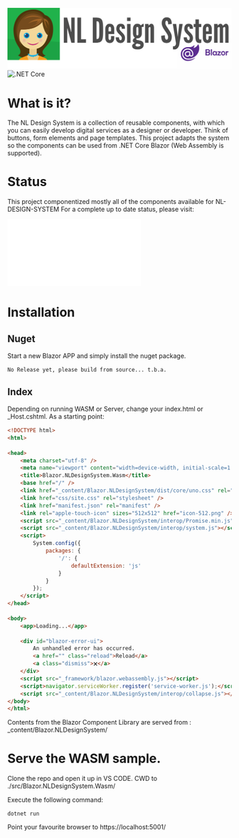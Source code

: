 ![nl design system for blazor](docs/img/nl-design-system-blazor.svg)
![.NET Core](https://github.com/sjefvanleeuwen/nl-design-system-blazor/workflows/.NET%20Core/badge.svg)
# What is it?

The NL Design System is a collection of reusable components, with which you can easily develop digital services as a designer or developer. Think of buttons, form elements and page templates. This project adapts the system so the components can be used from .NET Core Blazor (Web Assembly is supported).

# Status

This project componentized mostly all of the components available for NL-DESIGN-SYSTEM
For a complete up to date status, please visit:

![Available Components](./src/Blazor.NLDesignSystem/Components/readme.md)

# Installation

## Nuget

Start a new Blazor APP and simply install the nuget package.

```
No Release yet, please build from source... t.b.a.
```

## Index

Depending on running WASM or Server, change your index.html or _Host.cshtml. As a starting point:

```html
<!DOCTYPE html>
<html>

<head>
    <meta charset="utf-8" />
    <meta name="viewport" content="width=device-width, initial-scale=1.0, maximum-scale=1.0, user-scalable=no" />
    <title>Blazor.NLDesignSystem.Wasm</title>
    <base href="/" />
    <link href="_content/Blazor.NLDesignSystem/dist/core/uno.css" rel="stylesheet" />
    <link href="css/site.css" rel="stylesheet" />
    <link href="manifest.json" rel="manifest" />
    <link rel="apple-touch-icon" sizes="512x512" href="icon-512.png" />
    <script src="_content/Blazor.NLDesignSystem/interop/Promise.min.js"></script>
    <script src="_content/Blazor.NLDesignSystem/interop/system.js"></script>
    <script>
        System.config({
            packages: {
                '/': {
                    defaultExtension: 'js'
                }
            }
        });
    </script>
</head>

<body>
    <app>Loading...</app>

    <div id="blazor-error-ui">
        An unhandled error has occurred.
        <a href="" class="reload">Reload</a>
        <a class="dismiss">🗙</a>
    </div>
    <script src="_framework/blazor.webassembly.js"></script>
    <script>navigator.serviceWorker.register('service-worker.js');</script>
    <script src="_content/Blazor.NLDesignSystem/interop/collapse.js"></script>
</body>
</html>

```

Contents from the Blazor Component Library are served from : _content/Blazor.NLDesignSystem/

# Serve the WASM sample.

Clone the repo and open it up in VS CODE. CWD to ./src/Blazor.NLDesignSystem.Wasm/

Execute the following command:

```
dotnet run
```

Point your favourite browser to https://localhost:5001/
